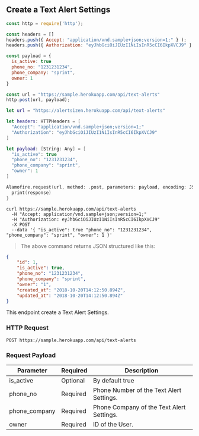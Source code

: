 ## Create a Text Alert Settings

```javascript
const http = require('http');

const headers = [] 
headers.push({ Accept: "application/vnd.sample+json;version=1;" } ); 
headers.push({ Authorization: "eyJhbGciOiJIUzI1NiIsInR5cCI6IkpXVCJ9" } ); 

const payload = {
  is_active: true
  phone_no: "1231231234",
  phone_company: "sprint",
  owner: 1
}

const url = "https://sample.herokuapp.com/api/text-alerts"
http.post(url, payload);
```


```swift
let url = "https://alertsizen.herokuapp.com/api/text-alerts"

let headers: HTTPHeaders = [
  "Accept": "application/vnd.sample+json;version=1;"
  "Authorization": "eyJhbGciOiJIUzI1NiIsInR5cCI6IkpXVCJ9"
]

let payload: [String: Any] = [
  "is_active": true
  "phone_no": "1231231234",
  "phone_company": "sprint",
  "owner": 1
]

Alamofire.request(url, method: .post, parameters: payload, encoding: JSONEncoding.default, headers: headers).responseJSON { response in
  print(response)
}
```

```shell
curl https://sample.herokuapp.com/api/text-alerts
  -H "Accept: application/vnd.sample+json;version=1;"
  -H "Authorization: eyJhbGciOiJIUzI1NiIsInR5cCI6IkpXVCJ9"
  -X POST
  --data '{ "is_active": true "phone_no": "1231231234", "phone_company": "sprint", "owner": 1 }'
```

> The above command returns JSON structured like this:

```json
{
    "id": 1,
    "is_active": true,
    "phone_no": "1231231234",
    "phone_company": "sprint",
    "owner": "1",
    "created_at": "2018-10-20T14:12:50.894Z",
    "updated_at": "2018-10-20T14:12:50.894Z"
}
```

This endpoint create a Text Alert Settings.

### HTTP Request

`POST https://sample.herokuapp.com/api/text-alerts`

### Request Payload

Parameter | Required | Description
--------- | ------- | -----------
is_active | Optional | By default true
phone_no | Required | Phone Number of the Text Alert Settings.
phone_company | Required | Phone Company of the Text Alert Settings.
owner | Required | ID of the User.



